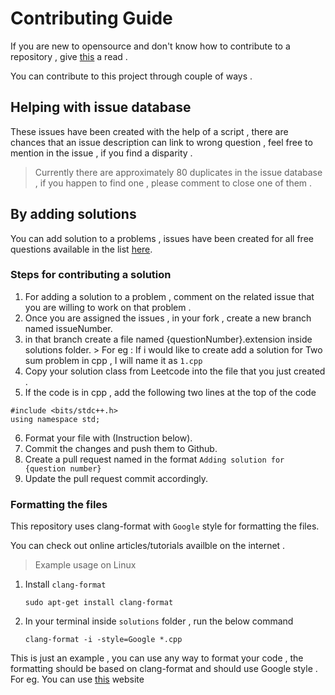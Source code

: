 

# Contributing Guide 

If you are new to opensource and don't know how to contribute to a repository , give [this](https://www.dataschool.io/how-to-contribute-on-github/)	a read . 

You can contribute to this project through couple of ways . 

## Helping with issue database 

These issues have been created with the help of a script , there are chances that an issue description can link to wrong question , feel free to mention in the issue , if you find a disparity . 

> Currently there are approximately 80 duplicates in the issue database , if you happen to find one , please comment to close one of them .


## By adding solutions

You can add solution to a problems , issues  have been created for all free questions available in the list [here](https://github.com/amanv8060/Leetcode-Questions/blob/main/QUESTIONS.md).

### Steps for contributing a solution 

 1. For adding a solution to a problem , comment on the related issue that you are willing to work on that problem .
 2. Once you are assigned the issues  , in your fork , create a new branch named issueNumber. 
 3.  in that branch create  a file named  {questionNumber}.extension inside solutions folder.
 	> For eg : If i would like to create add a solution for Two sum problem in cpp , I will name it as `1.cpp`
 4. Copy your solution class from Leetcode into the file that you just created . 
 5.  If the code is in cpp , add the following two lines at the top of the code 
 
    #include <bits/stdc++.h>
    using namespace std;
 6. Format your file with (Instruction below).
 7. Commit the changes and push them to Github.
 8. Create a pull request named in the format `Adding solution for {question number}`
 9. Update the pull request commit accordingly.


### Formatting the files 

This repository uses clang-format with `Google` style for formatting the files.

You can check out online articles/tutorials availble on the internet .

> Example usage on Linux

 1. Install `clang-format` 
 
 	  `sudo apt-get install clang-format`
    
 2. In your terminal inside `solutions` folder , run the below command
 
 	  `clang-format -i -style=Google *.cpp`
    
This is just an example , you can use any way to format your code , the formatting should be based on clang-format and should use Google style . 
For eg. You can use [this](http://format.krzaq.cc/) website
 
